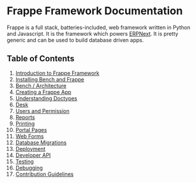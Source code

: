 <!-- base_template: frappe_io/www/frappe/frappe_base.html -->
<!-- add-breadcrumbs -->
<!-- title: Table of Contents -->

# Frappe Framework Documentation
Frappe is a full stack, batteries-included, web framework written in Python and Javascript.
It is the framework which powers [ERPNext](https://erpnext.com).
It is pretty generic and can be used to build database driven apps.

## Table of Contents

1. [Introduction to Frappe Framework](/docs/user/en/introduction)
1. [Installing Bench and Frappe](/docs/installation)
1. [Bench / Architecture](/docs/user/en/architecture)
1. [Creating a Frappe App](/docs/user/en/create-frappe-app)
1. [Understanding Doctypes](/docs/user/en/understanding-doctypes)
1. [Desk](/docs/user/en/desk)
1. [Users and Permission](/docs/user/en/users-and-permissions)
1. [Reports](/docs/user/en/reports)
1. [Printing](/docs/user/en/printing)
1. [Portal Pages](/docs/user/en/portal-pages)
1. [Web Forms](/docs/user/en/web-forms)
1. [Database Migrations](/docs/user/en/database-migrations)
1. [Deployment](/docs/user/en/deployment)
1. [Developer API](/docs/user/en/api)
1. [Testing](/docs/user/en/testing)
1. [Debugging](/docs/user/en/debugging)
1. [Contribution Guidelines](https://github.com/frappe/erpnext/wiki/Contribution-Guidelines)
